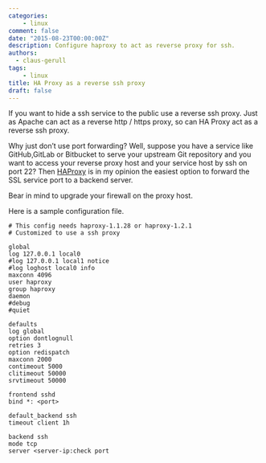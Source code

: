 ```yaml
---
categories:
    - linux
comment: false
date: "2015-08-23T00:00:00Z"
description: Configure haproxy to act as reverse proxy for ssh.
authors:
  - claus-gerull
tags:
    - linux
title: HA Proxy as a reverse ssh proxy
draft: false
---
```


If you want to hide a ssh service to the public use a reverse ssh proxy. Just
as Apache can act as a reverse http / https proxy, so can HA Proxy act as a
reverse ssh proxy.
<!--more-->

Why just don’t use port forwarding? Well, suppose you have a service like
GitHub,GitLab or Bitbucket to serve your upstream Git repository and you want to access your
reverse proxy host and your service host by ssh on port 22? Then [HAProxy](http://www.haproxy.org) is in my
opinion the easiest option to forward the SSL service port to a backend server.

Bear in mind to upgrade your firewall on the proxy host.

Here is a sample configuration file.

```shell
# This config needs haproxy-1.1.28 or haproxy-1.2.1
# Customized to use a ssh proxy

global
log 127.0.0.1 local0
#log 127.0.0.1 local1 notice
#log loghost local0 info
maxconn 4096
user haproxy
group haproxy
daemon
#debug
#quiet

defaults
log global
option dontlognull
retries 3
option redispatch
maxconn 2000
contimeout 5000
clitimeout 50000
srvtimeout 50000

frontend sshd
bind *: <port>

default_backend ssh
timeout client 1h

backend ssh
mode tcp
server <server-ip:check port
```
